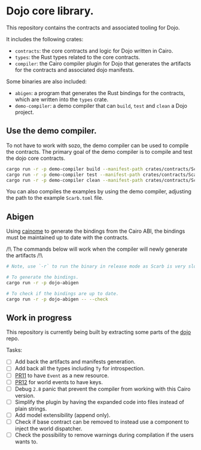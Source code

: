 # Dojo core library.

This repository contains the contracts and associated tooling for Dojo.


It includes the following crates:

* `contracts`: the core contracts and logic for Dojo written in Cairo.
* `types`: the Rust types related to the core contracts.
* `compiler`: the Cairo compiler plugin for Dojo that generates the artifacts for the contracts and associated dojo manifests.

Some binaries are also included:

* `abigen`: a program that generates the Rust bindings for the contracts, which are written into the `types` crate.
* `demo-compiler`: a demo compiler that can `build`, `test` and `clean` a Dojo project.

## Use the demo compiler.

To not have to work with sozo, the demo compiler can be used to compile the contracts.
The primary goal of the demo compiler is to compile and test the dojo core contracts.

```bash
cargo run -r -p demo-compiler build --manifest-path crates/contracts/Scarb.toml
cargo run -r -p demo-compiler test --manifest-path crates/contracts/Scarb.toml
cargo run -r -p demo-compiler clean --manifest-path crates/contracts/Scarb.toml
```

You can also compiles the examples by using the demo compiler, adjusting the path to the example `Scarb.toml` file.

## Abigen

Using [cainome](https://github.com/cartridge-gg/cainome) to generate the bindings from the Cairo ABI, the bindings must be maintained up to date with the contracts.

/!\ The commands below will work when the compiler will newly generate the artifacts /!\

```bash
# Note, use `-r` to run the binary in release mode as Scarb is very slow in debug mode.

# To generate the bindings.
cargo run -r -p dojo-abigen

# To check if the bindings are up to date.
cargo run -r -p dojo-abigen -- --check
```

## Work in progress

This repository is currently being built by extracting some parts of the [dojo](https://github.com/dojoengine/dojo) repo.

Tasks:

- [ ] Add back the artifacts and manifests generation.
- [ ] Add back all the types including `Ty` for introspection.
- [ ] [PR11](https://github.com/dojoengine/dojo-core/pull/11) to have `Event` as a new resource.
- [ ] [PR12](https://github.com/dojoengine/dojo-core/pull/12) for world events to have keys.
- [ ] Debug `2.8` panic that prevent the compiler from working with this Cairo version.
- [ ] Simplify the plugin by having the expanded code into files instead of plain strings.
- [ ] Add model extensibility (append only).
- [ ] Check if base contract can be removed to instead use a component to inject the world dispatcher.
- [ ] Check the possibility to remove warnings during compilation if the users wants to.
